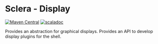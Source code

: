 # Sclera - Display
[![Maven Central](https://maven-badges.herokuapp.com/maven-central/com.scleradb/sclera-display_2.13/badge.svg)](https://maven-badges.herokuapp.com/maven-central/com.scleradb/sclera-display_2.13)
[![scaladoc](https://javadoc.io/badge2/com.scleradb/sclera-display_2.13/scaladoc.svg)](https://javadoc.io/doc/com.scleradb/sclera-display_2.13)

Provides an abstraction for graphical displays. Provides an API to develop display plugins for the shell.
